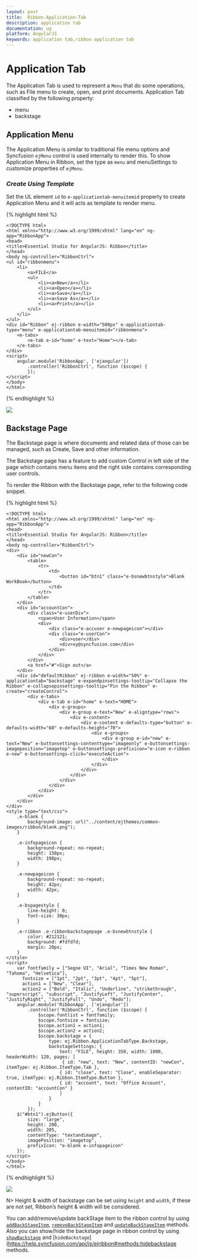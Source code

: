 ```yaml
---
layout: post
title:  Ribbon-Application-Tab
description: application tab
documentation: ug
platform: AngularJS
keywords: application tab,ribbon application tab
---
```


# Application Tab

The Application Tab is used to represent a `Menu` that do some operations, such as File menu to create, open, and print documents. Application Tab classified by the following property:

*  menu
*  backstage


## Application Menu

The Application Menu is similar to traditional file menu options and Syncfusion `ejMenu` control is used internally to render this. To show Application Menu in Ribbon, set the type as `menu` and menuSettings to customize properties of `ejMenu`.

### _Create Using Template_

Set the UL element `id` to `e-applicationtab-menuitemid` property to create Application Menu and it will acts as template to render menu.

{% highlight html %}
    
    <!DOCTYPE html>
    <html xmlns="http://www.w3.org/1999/xhtml" lang="en" ng-app="RibbonApp">
    <head>
    <title>Essential Studio for AngularJS: Ribbon</title>
    </head>
    <body ng-controller="RibbonCtrl">
    <ul id="ribbonmenu">
        <li>
            <a>FILE</a>
            <ul>
                <li><a>New</a></li>
                <li><a>Open</a></li>
                <li><a>Save</a></li>
                <li><a>Save As</a></li>
                <li><a>Print</a></li>
            </ul>
        </li>
    </ul>
    <div id="Ribbon" ej-ribbon e-width="500px" e-applicationtab-type="menu" e-applicationtab-menuitemid="ribbonmenu">
        <e-tabs>
            <e-tab e-id="home" e-text="Home"></e-tab>
        </e-tabs>
    </div>
    <script>
        angular.module('RibbonApp', ['ejangular'])
            .controller('RibbonCtrl', function ($scope) {
            });
    </script>
    </body>
    </html>

{% endhighlight %}

![](Application-Tab_images/Application-Tab_img1.png)

## Backstage Page

The Backstage page is where documents and related data of those can be managed, such as Create, Save and other information.

The Backstage page has a feature to add custom Control in left side of the page which contains menu items and the right side contains corresponding user controls. 

To render the Ribbon with the Backstage page, refer to the following code snippet. 

{% highlight html %}
    
    <!DOCTYPE html>
    <html xmlns="http://www.w3.org/1999/xhtml" lang="en" ng-app="RibbonApp">
    <head>
    <title>Essential Studio for AngularJS: Ribbon</title>
    </head>
    <body ng-controller="RibbonCtrl">
    <div>
        <div id="newCon">
            <table>
                <tr>
                    <td>
                        <button id="btn1" class="e-bsnewbtnstyle">Blank WorkBook</button>
                    </td>
                </tr>
            </table>
        </div>
        <div id="accountCon">
            <div class="e-userDiv">
                <span>User Information</span>
                <div>
                    <div class="e-accuser e-newpageicon"></div>
                    <div class="e-userCon">
                        <div>user</div>
                        <div>xy@syncfusion.com</div>
                    </div>
                </div>
            </div>
            <a href="#">Sign out</a>
        </div>
        <div id="defaultRibbon" ej-ribbon e-width="50%" e-applicationtab="backstage" e-expandpinsettings-tooltip="Collapse the Ribbon" e-collapsepinsettings-tooltip="Pin the Ribbon" e-create="createControl">
            <div e-tabs>
                <div e-tab e-id="home" e-text="HOME">
                    <div e-groups>
                        <div e-group e-text="New" e-aligntype="rows">
                            <div e-content>
                                <div e-content e-defaults-type="button" e-defaults-width="60" e-defaults-height="70">
                                    <div e-groups>
                                        <div e-group e-id="new" e-text="New" e-buttonsettings-contenttype="imageonly" e-buttonsettings-imageposition="imagetop" e-buttonsettings-prefixicon="e-icon e-ribbon e-new" e-buttonsettings-click="executeAction">
                                        </div>
                                    </div>
                                </div>
                            </div>
                        </div>
                    </div>
                </div>
            </div>
        </div>
    </div>
    <style type="text/css">
        .e-blank {
            background-image: url("../content/ejthemes/common-images/ribbon/blank.png");
        }

        .e-infopageicon {
            background-repeat: no-repeat;
            height: 150px;
            width: 198px;
        }

        .e-newpageicon {
            background-repeat: no-repeat;
            height: 42px;
            width: 42px;
        }

        .e-bspagestyle {
            line-height: 0;
            font-size: 30px;
        }

        .e-ribbon .e-ribbonbackstagepage .e-bsnewbtnstyle {
            color: #212121;
            background: #fdfdfd;
            margin: 20px;
        }
    </style>
    <script>
        var fontfamily = ["Segoe UI", "Arial", "Times New Roman", "Tahoma", "Helvetica"],
          fontsize = ["1pt", "2pt", "3pt", "4pt", "5pt"],
          action1 = ["New", "Clear"],
          action2 = ["Bold", "Italic", "Underline", "strikethrough", "superscript", "subscript", "JustifyLeft", "JustifyCenter", "JustifyRight", "JustifyFull", "Undo", "Redo"];
        angular.module('RibbonApp', ['ejangular'])
            .controller('RibbonCtrl', function ($scope) {
                $scope.fontlist = fontfamily;
                $scope.fontsize = fontsize;
                $scope.action1 = action1;
                $scope.action2 = action2;
                $scope.backstage = {
                    type: ej.Ribbon.ApplicationTabType.Backstage,
                    backstageSettings: {
                        text: "FILE", height: 350, width: 1000, headerWidth: 120, pages: [
                         { id: "new", text: "New", contentID: "newCon", itemType: ej.Ribbon.ItemType.Tab },
                        { id: "close", text: "Close", enableSeparator: true, itemType: ej.Ribbon.ItemType.Button },
                        { id: "account", text: "Office Account", contentID: "accountCon" }
                        ]
                    }
                }
            });
        $("#btn1").ejButton({
            size: "large",
            height: 200,
            width: 205,
            contentType: "textandimage",
            imagePosition: "imagetop",
            prefixIcon: "e-blank e-infopageicon"
        });
    </script>
    </body>
    </html>
    
{% endhighlight %}

![](Application-Tab_images/Application-Tab_img2.png)

N> Height & width of backstage can be set using `height` and `width`, if these are not set, Ribbon’s height & width will be considered.

You can add/remove/update backStage item to the ribbon control by using [`addBackStageItem`](https://help.syncfusion.com/api/js/ejribbon#methods:addbackstageitem), [`removeBackStageItem`](https://help.syncfusion.com/api/js/ejribbon#methods:removebackstageitem) and [`updateBackStageItem`](https://help.syncfusion.com/api/js/ejribbon#methods:updatebackstageitem) methods. Also you can show/hide the backstage page in ribbon control by using [`showBackstage`](https://help.syncfusion.com/api/js/ejribbon#methods:showbackstage) and [`hideBackstage`](https://help.syncfusion.com/api/js/ejribbon#methods:hidebackstage methods.